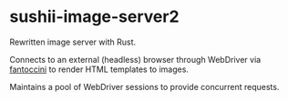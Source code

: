 # sushii-image-server2

Rewritten image server with Rust.

Connects to an external (headless) browser through WebDriver via
[fantoccini](https://github.com/jonhoo/fantoccini) to render HTML templates to
images.

Maintains a pool of WebDriver sessions to provide concurrent requests.
